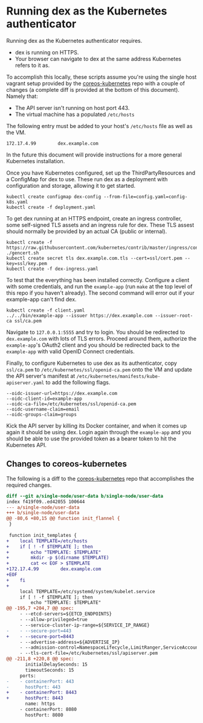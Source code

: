 # Running dex as the Kubernetes authenticator

Running dex as the Kubernetes authenticator requires.

* dex is running on HTTPS.
* Your browser can navigate to dex at the same address Kubernetes refers to it as.

To accomplish this locally, these scripts assume you're using the single host
vagrant setup provided by the [coreos-kubernetes](
https://github.com/coreos/coreos-kubernetes) repo with a couple of changes (a
complete diff is provided at the bottom of this document). Namely that:

* The API server isn't running on host port 443.
* The virtual machine has a populated `/etc/hosts`

The following entry must be added to your host's `/etc/hosts` file as well as
the VM. 

```
172.17.4.99        dex.example.com
```

In the future this document will provide instructions for a more general
Kubernetes installation.

Once you have Kubernetes configured, set up the ThirdPartyResources and a
ConfigMap for dex to use. These run dex as a deployment with configuration and
storage, allowing it to get started. 

```
kubectl create configmap dex-config --from-file=config.yaml=config-k8s.yaml
kubectl create -f deployment.yaml
```

To get dex running at an HTTPS endpoint, create an ingress controller, some
self-signed TLS assets and an ingress rule for dex. These TLS assest should
normally be provided by an actual CA (public or internal).

```
kubectl create -f https://raw.githubusercontent.com/kubernetes/contrib/master/ingress/controllers/nginx/rc.yaml
./gencert.sh
kubectl create secret tls dex.example.com.tls --cert=ssl/cert.pem --key=ssl/key.pem
kubectl create -f dex-ingress.yaml
```

To test that the everything has been installed correctly. Configure a client
with some credentials, and run the `example-app` (run `make` at the top level
of this repo if you haven't already). The second command will error out if your
example-app can't find dex.

```
kubectl create -f client.yaml
../../bin/example-app --issuer https://dex.example.com --issuer-root-ca ssl/ca.pem
```

Navigate to `127.0.0.1:5555` and try to login. You should be redirected to
`dex.example.com` with lots of TLS errors. Proceed around them, authorize the
`example-app`'s OAuth2 client and you should be redirected back to the
`example-app` with valid OpenID Connect credentials.

Finally, to configure Kubernetes to use dex as its authenticator, copy
`ssl/ca.pem` to `/etc/kubernetes/ssl/openid-ca.pem` onto the VM and update the
API server's manifest at `/etc/kubernetes/manifests/kube-apiserver.yaml` to add
the following flags.

```
--oidc-issuer-url=https://dex.example.com
--oidc-client-id=example-app
--oidc-ca-file=/etc/kubernetes/ssl/openid-ca.pem
--oidc-username-claim=email
--oidc-groups-claim=groups
```

Kick the API server by killing its Docker container, and when it comes up again
it should be using dex. Login again through the `example-app` and you should be
able to use the provided token as a bearer token to hit the Kubernetes API.

## Changes to coreos-kubernetes

The following is a diff to the [coreos-kubernetes](https://github.com/coreos/coreos-kubernetes)
repo that accomplishes the required changes.

```diff
diff --git a/single-node/user-data b/single-node/user-data
index f419f09..ed42055 100644
--- a/single-node/user-data
+++ b/single-node/user-data
@@ -80,6 +80,15 @@ function init_flannel {
 }
 
 function init_templates {
+    local TEMPLATE=/etc/hosts
+    if [ ! -f $TEMPLATE ]; then
+        echo "TEMPLATE: $TEMPLATE"
+        mkdir -p $(dirname $TEMPLATE)
+        cat << EOF > $TEMPLATE
+172.17.4.99		dex.example.com
+EOF
+    fi
+
     local TEMPLATE=/etc/systemd/system/kubelet.service
     if [ ! -f $TEMPLATE ]; then
         echo "TEMPLATE: $TEMPLATE"
@@ -195,7 +204,7 @@ spec:
     - --etcd-servers=${ETCD_ENDPOINTS}
     - --allow-privileged=true
     - --service-cluster-ip-range=${SERVICE_IP_RANGE}
-    - --secure-port=443
+    - --secure-port=8443
     - --advertise-address=${ADVERTISE_IP}
     - --admission-control=NamespaceLifecycle,LimitRanger,ServiceAccount,ResourceQuota
     - --tls-cert-file=/etc/kubernetes/ssl/apiserver.pem
@@ -211,8 +220,8 @@ spec:
       initialDelaySeconds: 15
       timeoutSeconds: 15
     ports:
-    - containerPort: 443
-      hostPort: 443
+    - containerPort: 8443
+      hostPort: 8443
       name: https
     - containerPort: 8080
       hostPort: 8080
```
